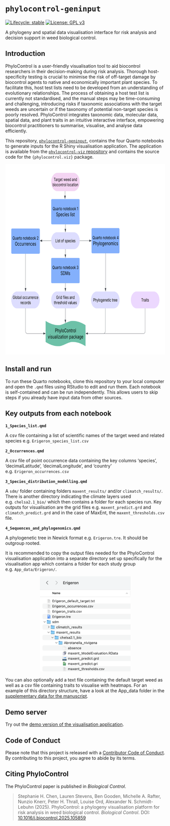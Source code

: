 
<!-- README.md is generated from README.Rmd. Please edit that file -->

# `phylocontrol-geninput`

<!-- badges: start -->

[![Lifecycle:
stable](https://lifecycle.r-lib.org/articles/figures/lifecycle-stable.svg)](https://lifecycle.r-lib.org/articles/stages.html#stable)
[![License: GPL
v3](https://img.shields.io/badge/License-GPLv3-blue.svg)](https://www.gnu.org/licenses/gpl-3.0)

<!-- badges: end -->

A phylogeny and spatial data visualisation interface for risk analysis
and decision support in weed biological control.

## Introduction

PhyloControl is a user-friendly visualisation tool to aid biocontrol
researchers in their decision-making during risk analysis. Thorough
host-specificity testing is crucial to minimise the risk of off-target
damage by biocontrol agents to native and economically important plant
species. To facilitate this, host test lists need to be developed from
an understanding of evolutionary relationships. The process of obtaining
a host test list is currently not standardised, and the manual steps may
be time-consuming and challenging, introducing risks if taxonomic
associations with the target weeds are uncertain or if the taxonomy of
potential non-target species is poorly resolved. PhyloControl integrates
taxonomic data, molecular data, spatial data, and plant traits in an
intuitive interactive interface, empowering biocontrol practitioners to
summarise, visualise, and analyse data efficiently.

This repository,
[`phylocontrol-geninput`](https://github.com/csiro/phylocontrol-geninput),
contains the four Quarto notebooks to generate inputs for the R Shiny
visualisation application. The application is available from the
[`phylocontrol-viz`
repository](https://github.com/csiro/phylocontrol.viz) and contains the
source code for the `{phylocontrol.viz}` package.

<p align="center">

<img src="flowchart.png" alt="PhyloControl workflow flowchart" height="600"/>

</p>

## Install and run

To run these Quarto notebooks, clone this repository to your local
computer and open the `.qmd` files using RStudio to edit and run them.
Each notebook is self-contained and can be run independently. This
allows users to skip steps if you already have input data from other
sources.

## Key outputs from each notebook

**`1_Species_list.qmd`**

A csv file containing a list of scientific names of the target weed and
related species e.g. `Erigeron_species_list.csv`

**`2_Occurrences.qmd`**

A csv file of point occurrence data containing the key columns
‘species’, ‘decimalLatitude’, ‘decimalLongitude’, and ‘country’
e.g. `Erigeron_occurrences.csv`

**`3_Species_distribution_modelling.qmd`**

A `sdm/` folder containing folders `maxent_results/` and/or
`climatch_results/`. There is another directory indicating the climate
layers used e.g. `chelsa2.1_bio/` which then contains a folder for each
species run. Key outputs for visualisation are the grid files
e.g. `maxent_predict.grd` and `climatch_predict.grd` and in the case of
MaxEnt, the `maxent_thresholds.csv` file.

**`4_Sequences_and_phylogenomics.qmd`**

A phylogenetic tree in Newick format e.g. `Erigeron.tre`. It should be
outgroup rooted.

It is recommended to copy the output files needed for the PhyloControl
visualisation application into a separate directory set up specifically
for the visualisation app which contains a folder for each study group
e.g. `App_data/Erigeron/`.

<p align="center">

<img src="app_data_dir_structure.png" alt="Erigeron app data directory structure" height="300"/>

</p>

You can also optionally add a text file containing the default target
weed as well as a csv file containing traits to visualise with heatmaps.
For an example of this directory structure, have a look at the App_data
folder in the [supplementary data for the
manuscript](https://data.csiro.au/collection/csiro:64365).

## Demo server

Try out the [demo version of the visualisation
application](https://shiny.csiro.au/phylocontrol-viz-demo/).

## Code of Conduct

Please note that this project is released with a [Contributor Code of
Conduct](https://contributor-covenant.org/version/2/1/CODE_OF_CONDUCT.html).
By contributing to this project, you agree to abide by its terms.

## Citing PhyloControl

The PhyloControl paper is published in *Biological Control*.

> Stephanie H. Chen, Lauren Stevens, Ben Gooden, Michelle A. Rafter,
> Nunzio Knerr, Peter H. Thrall, Louise Ord, Alexander N. Schmidt-Lebuhn
> (2025). PhyloControl: a phylogeny visualisation platform for risk
> analysis in weed biological control. *Biological Control*. DOI:
> [10.1016/j.biocontrol.2025.105859](https://doi.org/10.1016/j.biocontrol.2025.105859 "Persistent link using digital object identifier")
